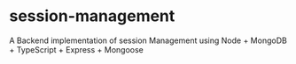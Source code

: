 # session-management
A Backend implementation of session Management using Node + MongoDB + TypeScript + Express + Mongoose
